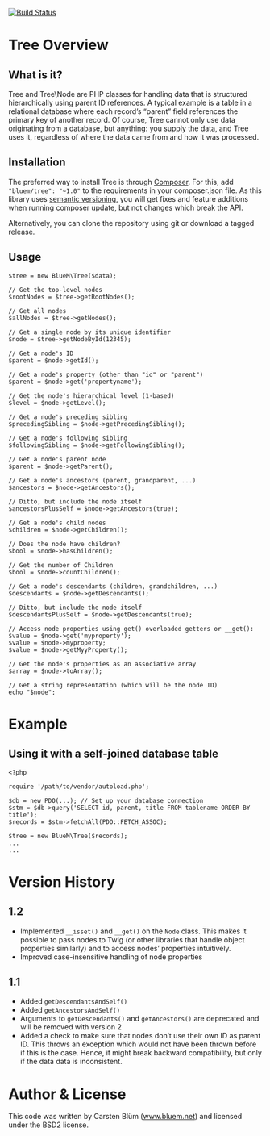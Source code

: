 [![Build Status](https://travis-ci.org/BlueM/Tree.png?branch=master)](https://travis-ci.org/BlueM/Tree)

Tree Overview
=========================

What is it?
--------------
Tree and Tree\Node are PHP classes for handling data that is structured hierarchically using parent ID references. A typical example is a table in a relational database where each record’s “parent” field references the primary key of another record. Of course, Tree cannot only use data originating from a database, but anything: you supply the data, and Tree uses it, regardless of where the data came from and how it was processed.

Installation
-------------
The preferred way to install Tree is through [Composer](https://getcomposer.org). For this, add `"bluem/tree": "~1.0"` to the requirements in your composer.json file. As this library uses [semantic versioning](http://semver.org), you will get fixes and feature additions when running composer update, but not changes which break the API.

Alternatively, you can clone the repository using git or download a tagged release.

Usage
-------

    $tree = new BlueM\Tree($data);

    // Get the top-level nodes
    $rootNodes = $tree->getRootNodes();

    // Get all nodes
    $allNodes = $tree->getNodes();

    // Get a single node by its unique identifier
    $node = $tree->getNodeById(12345);

    // Get a node's ID
    $parent = $node->getId();

    // Get a node's property (other than "id" or "parent")
    $parent = $node->get('propertyname');

    // Get the node's hierarchical level (1-based)
    $level = $node->getLevel();

    // Get a node's preceding sibling
    $precedingSibling = $node->getPrecedingSibling();

    // Get a node's following sibling
    $followingSibling = $node->getFollowingSibling();

    // Get a node's parent node
    $parent = $node->getParent();

    // Get a node's ancestors (parent, grandparent, ...)
    $ancestors = $node->getAncestors();

    // Ditto, but include the node itself
    $ancestorsPlusSelf = $node->getAncestors(true);

    // Get a node's child nodes
    $children = $node->getChildren();

    // Does the node have children?
    $bool = $node->hasChildren();

    // Get the number of Children
    $bool = $node->countChildren();

    // Get a node's descendants (children, grandchildren, ...)
    $descendants = $node->getDescendants();

    // Ditto, but include the node itself
    $descendantsPlusSelf = $node->getDescendants(true);

    // Access node properties using get() overloaded getters or __get():
    $value = $node->get('myproperty');
    $value = $node->myproperty;
    $value = $node->getMyyProperty();

    // Get the node's properties as an associative array
    $array = $node->toArray();

    // Get a string representation (which will be the node ID)
    echo "$node";


Example
=======

Using it with a self-joined database table
------------------------------------------

    <?php

    require '/path/to/vendor/autoload.php';

    $db = new PDO(...); // Set up your database connection
    $stm = $db->query('SELECT id, parent, title FROM tablename ORDER BY title');
    $records = $stm->fetchAll(PDO::FETCH_ASSOC);

    $tree = new BlueM\Tree($records);
    ...
    ...


Version History
=================

1.2
----
* Implemented `__isset()` and `__get()` on the `Node` class. This makes it possible to pass nodes to Twig (or other libraries that handle object properties similarly) and to access nodes’ properties intuitively.
* Improved case-insensitive handling of node properties

1.1
-----
* Added `getDescendantsAndSelf()`
* Added `getAncestorsAndSelf()`
* Arguments to `getDescendants()` and `getAncestors()` are deprecated and will be removed with version 2
* Added a check to make sure that nodes don’t use their own ID as parent ID. This throws an exception which would not have been thrown before if this is the case. Hence, it might break backward compatibility, but only if the data data is inconsistent.


Author & License
=================
This code was written by Carsten Blüm (www.bluem.net) and licensed under the BSD2 license.
